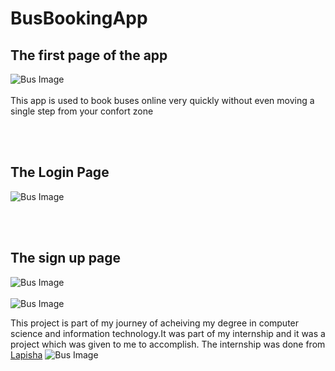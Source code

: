 # BusBookingApp
## The first page of the app
![Bus Image](https://i.ibb.co/Gs0RdSN/easybus1.png)<br><br>
This app is used to book buses online very quickly without even moving a single step from your confort zone

<br><br>
## The Login Page
![Bus Image](https://i.ibb.co/5FnHF0t/easybus2.png)

<br><br>
## The sign up page

![Bus Image](https://i.ibb.co/xgwKhGK/easybus4.png)
<br><br>
![Bus Image](https://i.ibb.co/rd3t7JB/easybus3.png)

This project is part of my journey of acheiving my degree in computer science and information technology.It was part of my internship and it was a project which was given to me to accomplish.
The internship was done from [Lapisha](https://lapisha.com)
![Bus Image](https://i.ibb.co/kgBHzLX/available-Buses.png)



